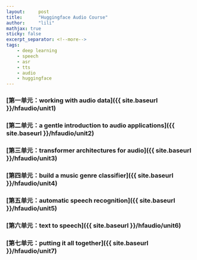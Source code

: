 ```yaml
---
layout:     post
title:      "Huggingface Audio Course"
author:     "lili"
mathjax: true
sticky: false
excerpt_separator: <!--more-->
tags:
    - deep learning
    - speech
    - asr
    - tts
    - audio
    - huggingface
---
```




 <!--more-->
 
 
### [第一单元：working with audio data]({{ site.baseurl }}/hfaudio/unit1)

### [第二单元：a gentle introduction to audio applications]({{ site.baseurl }}/hfaudio/unit2)

### [第三单元：transformer architectures for audio]({{ site.baseurl }}/hfaudio/unit3)

### [第四单元：build a music genre classifier]({{ site.baseurl }}/hfaudio/unit4)

### [第五单元：automatic speech recognition]({{ site.baseurl }}/hfaudio/unit5)

### [第六单元：text to speech]({{ site.baseurl }}/hfaudio/unit6)

### [第七单元：putting it all together]({{ site.baseurl }}/hfaudio/unit7)
